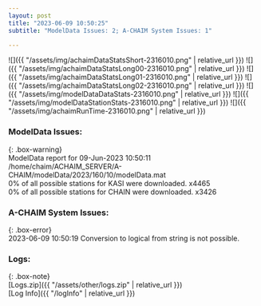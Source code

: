 ```yaml
---
layout: post
title: "2023-06-09 10:50:25"
subtitle: "ModelData Issues: 2; A-CHAIM System Issues: 1"

---
```


![]({{ "/assets/img/achaimDataStatsShort-2316010.png" | relative_url }})
![]({{ "/assets/img/achaimDataStatsLong00-2316010.png" | relative_url }})
![]({{ "/assets/img/achaimDataStatsLong01-2316010.png" | relative_url }})
![]({{ "/assets/img/achaimDataStatsLong02-2316010.png" | relative_url }})
![]({{ "/assets/img/modelDataDataStats-2316010.png" | relative_url }})
![]({{ "/assets/img/modelDataStationStats-2316010.png" | relative_url }})
![]({{ "/assets/img/achaimRunTime-2316010.png" | relative_url }})


### ModelData Issues:  
  
{: .box-warning}  
 ModelData report for 09-Jun-2023 10:50:11   
 /home/chaim/ACHAIM_SERVER/A-CHAIM/modelData/2023/160/10/modelData.mat   
 0% of all possible stations for KASI were downloaded. x4465   
 0% of all possible stations for CHAIN were downloaded. x3426   
  
### A-CHAIM System Issues:  
  
{: .box-error}  
2023-06-09 10:50:19 Conversion to logical from string is not possible.  

### Logs:  
  
{: .box-note}  
[Logs.zip]({{ "/assets/other/logs.zip" | relative_url }})  
[Log Info]({{ "/logInfo" | relative_url }})  

